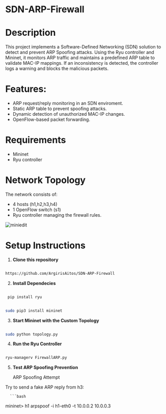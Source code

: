 # SDN-ARP-Firewall


# Description 
This project implements a Software-Defined Networking (SDN) solution to detect and prevent ARP Spoofing attacks. Using the Ryu controller and Mininet, it monitors ARP traffic and maintains a predefined ARP table to validate MAC-IP mappings. If an inconsistency is detected, the controller logs a warning and blocks the malicious packets.


# Features:

- ARP request/reply monitoring in an SDN enviroment.
- Static ARP table to prevent spoofing attacks.
- Dynamic detection of unauthorized MAC-IP changes.
- OpenFlow-based packet forwarding.


 # Requirements 

 - Mininet
 - Ryu controller



# Network Topology
 The network consists of:

 - 4 hosts (h1,h2,h3,h4)
 - 1 OpenFlow switch (s1)
 - Ryu controller managing the firewall rules.

![miniedit](https://github.com/user-attachments/assets/45d6f274-2c6c-4b2c-92a1-abeed99c72dc)


# Setup Instructions 

1. **Clone this repository**
```bash 

https://github.com/ArgirisAitos/SDN-ARP-Firewall

```

2. **Install Dependecies**

 ```bash

  pip install ryu 

  ```
  ```bash

  sudo pip3 install mininet 
  
  ```

  3. **Start Mininet with the Custom Topology**

  ```bash

  sudo python topology.py 
  
  ```
4. **Run the Ryu Controller**

  ```bash 

  ryu-managerv FirewallARP.py

  ```

  5. **Test ARP Spoofing Prevention**


     ARP Spoofing Attempt

   Try to send a fake ARP reply from  h3:
      
      ```bash
mininet> h1 arpspoof -i h1-eth0 -t 10.0.0.2 10.0.0.3














